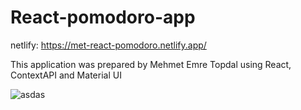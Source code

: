# React-pomodoro-app

netlify: https://met-react-pomodoro.netlify.app/

This application was prepared by Mehmet Emre Topdal using React, ContextAPI and Material UI

![asdas](https://user-images.githubusercontent.com/108151964/200202151-8130f7ef-cff4-4f7f-8737-0d6f8ca4fd19.PNG)
